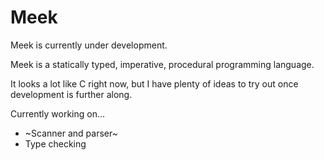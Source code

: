 # Meek

Meek is currently under development.

Meek is a statically typed, imperative, procedural programming language.

It looks a lot like C right now, but I have plenty of ideas to try out once development is further along.

Currently working on...

- ~Scanner and parser~
- Type checking
